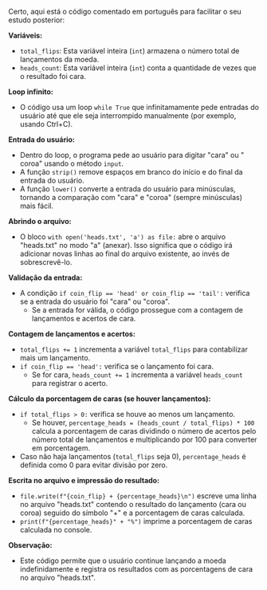 Certo, aqui está o código comentado em português para facilitar o seu estudo posterior:

**Variáveis:**

* `total_flips`: Esta variável inteira (`int`) armazena o número total de lançamentos da moeda.
* `heads_count`: Esta variável inteira (`int`) conta a quantidade de vezes que o resultado foi cara.

**Loop infinito:**

* O código usa um loop `while True` que infinitamamente pede entradas do usuário até que ele seja interrompido manualmente (por exemplo, usando Ctrl+C).

**Entrada do usuário:**

* Dentro do loop, o programa pede ao usuário para digitar "cara" ou " coroa" usando o método `input`. 
* A função `strip()` remove espaços em branco do início e do final da entrada do usuário.
* A função `lower()` converte a entrada do usuário para minúsculas, tornando a comparação com "cara" e "coroa" (sempre minúsculas) mais fácil.

**Abrindo o arquivo:**

* O bloco `with open('heads.txt', 'a') as file:` abre o arquivo "heads.txt" no modo "a" (anexar). Isso significa que o código irá adicionar novas linhas ao final do arquivo existente, ao invés de sobrescrevê-lo.

**Validação da entrada:**

* A condição `if coin_flip == 'head' or coin_flip == 'tail':` verifica se a entrada do usuário foi "cara" ou "coroa".
  * Se a entrada for válida, o código prossegue com a contagem de lançamentos e acertos de cara.

**Contagem de lançamentos e acertos:**

* `total_flips += 1` incrementa a variável `total_flips` para contabilizar mais um lançamento.
* `if coin_flip == 'head':` verifica se o lançamento foi cara.
  * Se for cara, `heads_count += 1` incrementa a variável `heads_count` para registrar o acerto. 

**Cálculo da porcentagem de caras (se houver lançamentos):**

* `if total_flips > 0:` verifica se houve ao menos um lançamento.
  * Se houver, `percentage_heads = (heads_count / total_flips) * 100` calcula a porcentagem de caras dividindo o número de acertos pelo número total de lançamentos e multiplicando por 100 para converter em porcentagem.
* Caso não haja lançamentos (`total_flips` seja 0), `percentage_heads` é definida como 0 para evitar divisão por zero.

**Escrita no arquivo e impressão do resultado:**

* `file.write(f"{coin_flip} + {percentage_heads}\n")` escreve uma linha no arquivo "heads.txt" contendo o resultado do lançamento (cara ou coroa) seguido do símbolo "+" e a porcentagem de caras calculada.
* `print(f"{percentage_heads}" + "%")` imprime a porcentagem de caras calculada no console.

**Observação:**

* Este código permite que o usuário continue lançando a moeda indefinidamente e registra os resultados com as porcentagens de cara no arquivo "heads.txt".